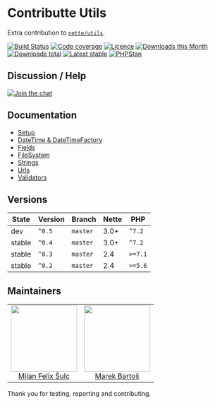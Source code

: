 # Contributte Utils

Extra contribution to [`nette/utils`](https://github.com/nette/utils).

[![Build Status](https://img.shields.io/travis/contributte/utils.svg?style=flat-square)](https://travis-ci.org/contributte/utils)
[![Code coverage](https://img.shields.io/coveralls/contributte/utils.svg?style=flat-square)](https://coveralls.io/r/contributte/utils)
[![Licence](https://img.shields.io/packagist/l/contributte/utils.svg?style=flat-square)](https://packagist.org/packages/contributte/utils)
[![Downloads this Month](https://img.shields.io/packagist/dm/contributte/utils.svg?style=flat-square)](https://packagist.org/packages/contributte/utils)
[![Downloads total](https://img.shields.io/packagist/dt/contributte/utils.svg?style=flat-square)](https://packagist.org/packages/contributte/utils)
[![Latest stable](https://img.shields.io/packagist/v/contributte/utils.svg?style=flat-square)](https://packagist.org/packages/contributte/utils)
[![PHPStan](https://img.shields.io/badge/PHPStan-enabled-brightgreen.svg?style=flat-square)](https://github.com/phpstan/phpstan)

## Discussion / Help

[![Join the chat](https://img.shields.io/gitter/room/contributte/contributte.svg?style=flat-square)](http://bit.ly/ctteg)

## Documentation

- [Setup](.docs/README.md#setup)
- [DateTime & DateTimeFactory](.docs/README.md#datetime--datetimefactory)
- [Fields](.docs/README.md#fields)
- [FileSystem](.docs/README.md#filesystem)
- [Strings](.docs/README.md#strings)
- [Urls](.docs/README.md#urls)
- [Validators](.docs/README.md#validators)

## Versions

| State       | Version | Branch   | Nette | PHP     |
|-------------|---------|----------|-------|---------|
| dev         | `^0.5`  | `master` | 3.0+  | `^7.2`  |
| stable      | `^0.4`  | `master` | 3.0+  | `^7.2`  |
| stable      | `^0.3`  | `master` | 2.4   | `>=7.1` |
| stable      | `^0.2`  | `master` | 2.4   | `>=5.6` |

## Maintainers

<table>
  <tbody>
    <tr>
      <td align="center">
        <a href="https://github.com/f3l1x">
            <img width="150" height="150" src="https://avatars2.githubusercontent.com/u/538058?v=3&s=150">
        </a>
        </br>
        <a href="https://github.com/f3l1x">Milan Felix Šulc</a>
      </td>
      <td align="center">
        <a href="https://github.com/mabar">
            <img width="150" height="150" src="https://avatars0.githubusercontent.com/u/20974277?s=150&v=4">
        </a>
        </br>
        <a href="https://github.com/mabar">Marek Bartoš</a>
      </td>
    </tr>
  </tbody>
</table>

Thank you for testing, reporting and contributing.
